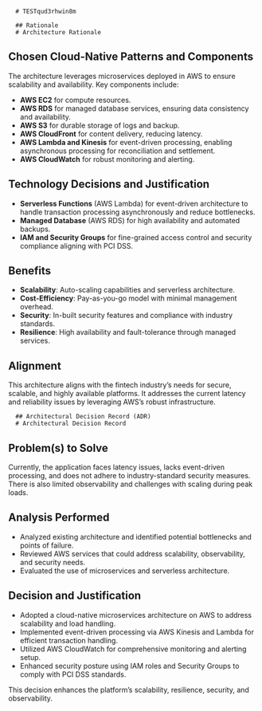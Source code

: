 
      # TESTqud3rhwin8m

      ## Rationale
      # Architecture Rationale

## Chosen Cloud-Native Patterns and Components
The architecture leverages microservices deployed in AWS to ensure scalability and availability. Key components include:

- **AWS EC2** for compute resources.
- **AWS RDS** for managed database services, ensuring data consistency and availability.
- **AWS S3** for durable storage of logs and backup.
- **AWS CloudFront** for content delivery, reducing latency.
- **AWS Lambda and Kinesis** for event-driven processing, enabling asynchronous processing for reconciliation and settlement.
- **AWS CloudWatch** for robust monitoring and alerting.

## Technology Decisions and Justification
- **Serverless Functions** (AWS Lambda) for event-driven architecture to handle transaction processing asynchronously and reduce bottlenecks.
- **Managed Database** (AWS RDS) for high availability and automated backups.
- **IAM and Security Groups** for fine-grained access control and security compliance aligning with PCI DSS.

## Benefits
- **Scalability**: Auto-scaling capabilities and serverless architecture.
- **Cost-Efficiency**: Pay-as-you-go model with minimal management overhead.
- **Security**: In-built security features and compliance with industry standards.
- **Resilience**: High availability and fault-tolerance through managed services.

## Alignment
This architecture aligns with the fintech industry’s needs for secure, scalable, and highly available platforms. It addresses the current latency and reliability issues by leveraging AWS’s robust infrastructure.

      ## Architectural Decision Record (ADR)
      # Architectural Decision Record

## Problem(s) to Solve
Currently, the application faces latency issues, lacks event-driven processing, and does not adhere to industry-standard security measures. There is also limited observability and challenges with scaling during peak loads.

## Analysis Performed
- Analyzed existing architecture and identified potential bottlenecks and points of failure.
- Reviewed AWS services that could address scalability, observability, and security needs.
- Evaluated the use of microservices and serverless architecture.

## Decision and Justification
- Adopted a cloud-native microservices architecture on AWS to address scalability and load handling.
- Implemented event-driven processing via AWS Kinesis and Lambda for efficient transaction handling.
- Utilized AWS CloudWatch for comprehensive monitoring and alerting setup.
- Enhanced security posture using IAM roles and Security Groups to comply with PCI DSS standards.

This decision enhances the platform’s scalability, resilience, security, and observability.
    